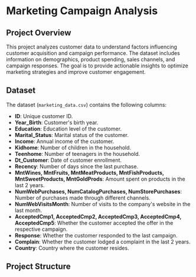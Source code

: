 # Marketing Campaign Analysis

## Project Overview
This project analyzes customer data to understand factors influencing customer acquisition and campaign performance. The dataset includes information on demographics, product spending, sales channels, and campaign responses. The goal is to provide actionable insights to optimize marketing strategies and improve customer engagement.

## Dataset
The dataset (`marketing_data.csv`) contains the following columns:
- **ID**: Unique customer ID.
- **Year_Birth**: Customer's birth year.
- **Education**: Education level of the customer.
- **Marital_Status**: Marital status of the customer.
- **Income**: Annual income of the customer.
- **Kidhome**: Number of children in the household.
- **Teenhome**: Number of teenagers in the household.
- **Dt_Customer**: Date of customer enrollment.
- **Recency**: Number of days since the last purchase.
- **MntWines, MntFruits, MntMeatProducts, MntFishProducts, MntSweetProducts, MntGoldProds**: Amount spent on products in the last 2 years.
- **NumWebPurchases, NumCatalogPurchases, NumStorePurchases**: Number of purchases made through different channels.
- **NumWebVisitsMonth**: Number of visits to the company's website in the last month.
- **AcceptedCmp1, AcceptedCmp2, AcceptedCmp3, AcceptedCmp4, AcceptedCmp5**: Whether the customer accepted the offer in the respective campaign.
- **Response**: Whether the customer responded to the last campaign.
- **Complain**: Whether the customer lodged a complaint in the last 2 years.
- **Country**: Country where the customer resides.

## Project Structure
